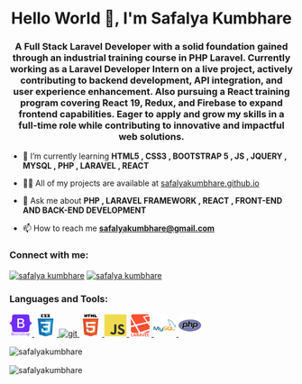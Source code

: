 <h1 align="center">Hello World 👋, I'm Safalya Kumbhare</h1>
<h3 align="center">A Full Stack Laravel Developer with a solid foundation gained through an industrial training course in PHP
Laravel. Currently working as a Laravel Developer Intern on a live project, actively contributing to backend
development, API integration, and user experience enhancement. Also pursuing a React training program covering
React 19, Redux, and Firebase to expand frontend capabilities. Eager to apply and grow my skills in a full-time role
while contributing to innovative and impactful web solutions.</h3>

- 🌱 I’m currently learning **HTML5 , CSS3 , BOOTSTRAP 5 , JS , JQUERY , MYSQL , PHP , LARAVEL , REACT**

- 👨‍💻 All of my projects are available at [safalyakumbhare.github.io](safalyakumbhare.github.io)

- 💬 Ask me about **PHP , LARAVEL FRAMEWORK , REACT , FRONT-END AND BACK-END DEVELOPMENT**

- 📫 How to reach me **safalyakumbhare@gmail.com**



<h3 align="left">Connect with me:</h3>
<p align="left">
<a href="https://www.linkedin.com/in/safalya-kumbhare/" target="blank"><img align="center" src="https://raw.githubusercontent.com/rahuldkjain/github-profile-readme-generator/master/src/images/icons/Social/linked-in-alt.svg" alt="safalya kumbhare" height="30" width="40" /></a>
<a href="https://www.hackerrank.com/profile/safalyakumbhare" target="blank"><img align="center" src="https://raw.githubusercontent.com/rahuldkjain/github-profile-readme-generator/master/src/images/icons/Social/hackerrank.svg" alt="safalya kumbhare" height="30" width="40" /></a>
</p>

<h3 align="left">Languages and Tools:</h3>
<p align="left"> <a href="https://getbootstrap.com" target="_blank" rel="noreferrer"> <img src="https://raw.githubusercontent.com/devicons/devicon/master/icons/bootstrap/bootstrap-plain-wordmark.svg" alt="bootstrap" width="40" height="40"/> </a> <a href="https://www.w3schools.com/css/" target="_blank" rel="noreferrer"> <img src="https://raw.githubusercontent.com/devicons/devicon/master/icons/css3/css3-original-wordmark.svg" alt="css3" width="40" height="40"/> </a> <a href="https://git-scm.com/" target="_blank" rel="noreferrer"> <img src="https://www.vectorlogo.zone/logos/git-scm/git-scm-icon.svg" alt="git" width="40" height="40"/> </a> <a href="https://www.w3.org/html/" target="_blank" rel="noreferrer"> <img src="https://raw.githubusercontent.com/devicons/devicon/master/icons/html5/html5-original-wordmark.svg" alt="html5" width="40" height="40"/> </a> <a href="https://developer.mozilla.org/en-US/docs/Web/JavaScript" target="_blank" rel="noreferrer"> <img src="https://raw.githubusercontent.com/devicons/devicon/master/icons/javascript/javascript-original.svg" alt="javascript" width="40" height="40"/> </a> <a href="https://laravel.com/" target="_blank" rel="noreferrer"> <img src="https://raw.githubusercontent.com/devicons/devicon/master/icons/laravel/laravel-plain-wordmark.svg" alt="laravel" width="40" height="40"/> </a> <a href="https://www.mysql.com/" target="_blank" rel="noreferrer"> <img src="https://raw.githubusercontent.com/devicons/devicon/master/icons/mysql/mysql-original-wordmark.svg" alt="mysql" width="40" height="40"/> </a> <a href="https://www.php.net" target="_blank" rel="noreferrer"> <img src="https://raw.githubusercontent.com/devicons/devicon/master/icons/php/php-original.svg" alt="php" width="40" height="40"/> </a> </p>

<p><img align="center" src="https://github-readme-stats.vercel.app/api/top-langs?username=safalyakumbhare&show_icons=true&locale=en&layout=compact" alt="safalyakumbhare" /></p>

<p><img align="center" src="https://github-readme-streak-stats.herokuapp.com/?user=safalyakumbhare&" alt="safalyakumbhare" /></p>
